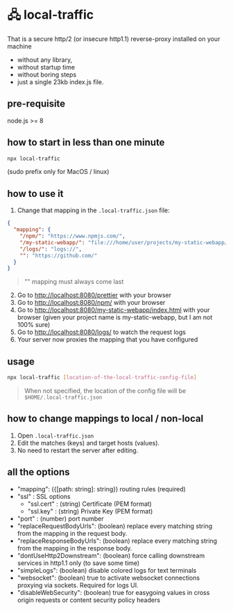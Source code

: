 # 🖧 local-traffic

That is a secure http/2 (or insecure http1.1) reverse-proxy installed on your machine

- without any library,
- without startup time
- without boring steps
- just a single 23kb index.js file.

## pre-requisite

node.js >= 8

## how to start in less than one minute

```bash
npx local-traffic
```

(sudo prefix only for MacOS / linux)

## how to use it

1. Change that mapping in the `.local-traffic.json` file:

```json
{
  "mapping": {
    "/npm/": "https://www.npmjs.com/",
    "/my-static-webapp/": "file:///home/user/projects/my-static-webapp/",
    "/logs/": "logs://",
    "": "https://github.com/"
  }
}
```

> "" mapping must always come last

2. Go to [http://localhost:8080/prettier](http://localhost:8080/prettier) with your browser
3. Go to [http://localhost:8080/npm/](http://localhost:8080/npm) with your browser
4. Go to [http://localhost:8080/my-static-webapp/index.html](http://localhost:8080/my-static-webapp/index.html) with your browser (given your project name is my-static-webapp, but I am not 100% sure)
5. Go to [http://localhost:8080/logs/](http://localhost:8080/logs/) to watch the request logs
6. Your server now proxies the mapping that you have configured

## usage

```bash
npx local-traffic [location-of-the-local-traffic-config-file]
```

> When not specified, the location of the config file will be `$HOME/.local-traffic.json`

## how to change mappings to local / non-local

1. Open `.local-traffic.json`
2. Edit the matches (keys) and target hosts (values).
3. No need to restart the server after editing.

## all the options

- "mapping": ({[path: string]: string}) routing rules (required)
- "ssl" : SSL options
  - "ssl.cert" : (string) Certificate (PEM format)
  - "ssl.key" : (string) Private Key (PEM format)
- "port" : (number) port number
- "replaceRequestBodyUrls": (boolean) replace every matching string from the mapping in the request body.
- "replaceResponseBodyUrls": (boolean) replace every matching string from the mapping in the response body.
- "dontUseHttp2Downstream": (boolean) force calling downstream services in http1.1 only (to save some time)
- "simpleLogs": (boolean) disable colored logs for text terminals
- "websocket": (boolean) true to activate websocket connections proxying via sockets. Required for logs UI.
- "disableWebSecurity": (boolean) true for easygoing values in cross origin requests or content security policy headers

